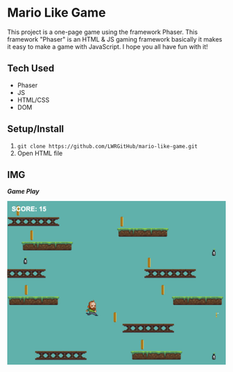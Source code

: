 # Mario Like Game
This project is a one-page game using the framework Phaser. This framework "Phaser" is an HTML & JS gaming framework basically it makes it easy to make a game with JavaScript. I hope you all have fun with it!


## Tech Used
- Phaser
- JS
- HTML/CSS
- DOM


## Setup/Install
1. `git clone https://github.com/LWRGitHub/mario-like-game.git`
2. Open HTML file


## IMG

***Game Play***

<img src="https://raw.githubusercontent.com/LWRGitHub/mario-like-game/main/game-play.jpeg" alt="this is a screen shot of the mario like game being played.">